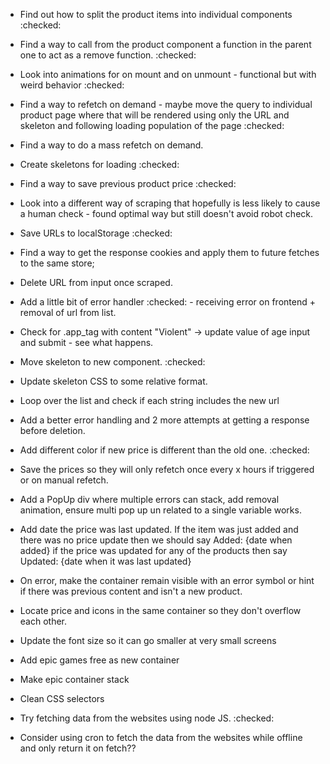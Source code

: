 - Find out how to split the product items into individual components :checked:
- Find a way to call from the product component a function in the parent one to
  act as a remove function. :checked:
- Look into animations for on mount and on unmount - functional but with weird
  behavior :checked:
- Find a way to refetch on demand - maybe move the query to individual product
  page where that will be rendered using only the URL and skeleton and
  following loading population of the page :checked:
- Find a way to do a mass refetch on demand.
- Create skeletons for loading :checked:
- Find a way to save previous product price :checked:
- Look into a different way of scraping that hopefully is less likely to cause
  a human check - found optimal way but still doesn't avoid robot check.
- Save URLs to localStorage :checked:
- Find a way to get the response cookies and apply them to future fetches to
  the same store;
- Delete URL from input once scraped.
- Add a little bit of error handler :checked: - receiving error on frontend +
  removal of url from list.
- Check for .app_tag with content "Violent" -> update value of age input and
  submit - see what happens.
- Move skeleton to new component. :checked:
- Update skeleton CSS to some relative format.
- Loop over the list and check if each string includes the new url
- Add a better error handling and 2 more attempts at getting a response before
  deletion.
- Add different color if new price is different than the old one. :checked:
- Save the prices so they will only refetch once every x hours if triggered or
  on manual refetch.
- Add a PopUp div where multiple errors can stack, add removal animation,
  ensure multi pop up un related to a single variable works.
- Add date the price was last updated. If the item was just added and there was
  no price update then we should say Added: {date when added} if the price was
  updated for any of the products then say Updated: {date when it was last
  updated}
- On error, make the container remain visible with an error symbol or hint if
  there was previous content and isn't a new product.
- Locate price and icons in the same container so they don't overflow each other.
- Update the font size so it can go smaller at very small screens
- Add epic games free as new container
- Make epic container stack
- Clean CSS selectors

- Try fetching data from the websites using node JS. :checked:
- Consider using cron to fetch the data from the websites while offline and
  only return it on fetch??

